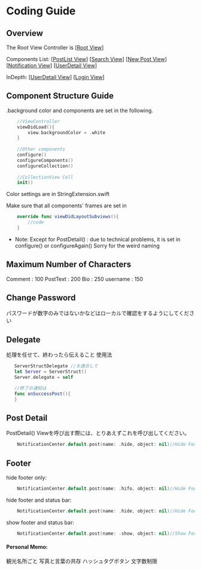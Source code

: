 # Coding Guide 

## Overview 
The Root View Controller is 
[[Root View](x-source-tag://RootView)]

Components List:
[[PostList View](x-source-tag://PostList)]
[[Search View](x-source-tag://Search)]
[[New Post View](x-source-tag://NewPost)]
[[Notification View](x-source-tag://Notification)]
[[UserDetail View](x-source-tag://UserDetail)]

InDepth:
[[UserDetail View](x-source-tag://PostDetail)]
[[Login View](x-source-tag://LoginView)]





## Component Structure Guide

.background color and components are set in the following.

```swift
    //ViewController
    viewDidLoad(){
        view.backgroundColor = .white
    }
 
    //Other components
    configure()
    configureComponents()
    configureCollection()
 
    //CollectionView Cell
    init()
```

Color settings are in StringExtension.swift

Make sure that  all components' frames are set in 
```swift
    override func viewDidLayoutSubviews(){
        //code
    }
```

- Note: Except for PostDetail() : due to technical problems, it is set in configure() or configureAgain() Sorry for the weird naming


## Maximum Number of Characters 
Comment : 100
PostText : 200
Bio : 250
username : 150


## Change Password
パスワードが数字のみではないかなどはローカルで確認をするようにしてください


## Delegate
処理を任せて、終わったら伝えること
 使用法
 
 ```swift
    ServerStructDelegate //を適合して
    let Server = ServerStruct()
    Server.delegate = self 
 
    //終了の通知は
    func onSuccessPost(){
    }
```

## Post Detail
PostDetail() Viewを呼び出す際には、とりあえずこれを呼び出してください。

```swift
    NotificationCenter.default.post(name: .hide, object: nil)//Hide Footer
```

## Footer
hide footer only:
```swift
    NotificationCenter.default.post(name: .hifo, object: nil)//Hide Footer
```
hide footer and status bar:
```swift
    NotificationCenter.default.post(name: .hide, object: nil)//Hide Footer
```
show footer and status bar:
```swift
    NotificationCenter.default.post(name: .show, object: nil)//Show Footer
```











#### Personal Memo:
観光名所ごと
写真と言葉の共存
ハッシュタグボタン
文字数制限
